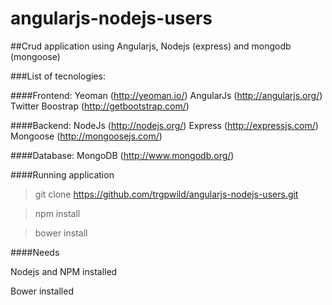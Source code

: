 angularjs-nodejs-users
======================

##Crud application using Angularjs, Nodejs (express) and mongodb (mongoose)

###List of tecnologies:

####Frontend:
    Yeoman (http://yeoman.io/)
        AngularJs (http://angularjs.org/)
        Twitter Boostrap (http://getbootstrap.com/)

####Backend:
    NodeJs (http://nodejs.org/)
        Express (http://expressjs.com/)
        Mongoose (http://mongoosejs.com/)

####Database:
    MongoDB (http://www.mongodb.org/)

####Running application

> git clone https://github.com/trgpwild/angularjs-nodejs-users.git

> npm install

> bower install

####Needs

Nodejs and NPM installed

Bower installed
